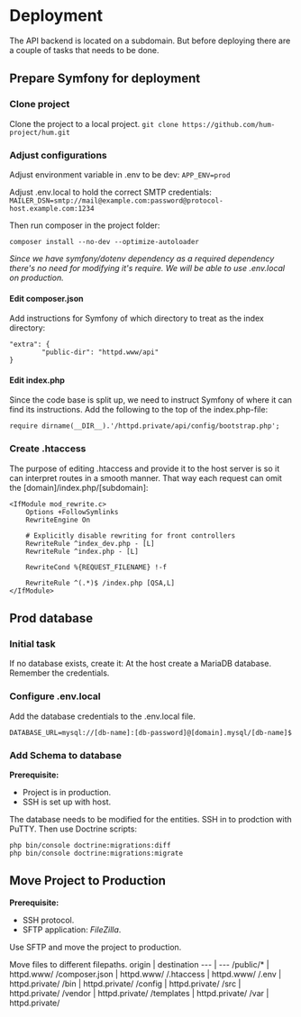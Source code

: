 # Deployment
The API backend is located on a subdomain. But before 
deploying there are a couple of tasks that needs to be 
done.

## Prepare Symfony for deployment
### Clone project
Clone the project to a local project.
`` git clone https://github.com/hum-project/hum.git ``

### Adjust configurations
Adjust environment variable in .env to be dev:
``
APP_ENV=prod
``

Adjust .env.local to hold the correct SMTP credentials: 
``
MAILER_DSN=smtp://mail@example.com:password@protocol-host.example.com:1234
``

Then run composer in the project folder:  
```
composer install --no-dev --optimize-autoloader
```

*Since we have symfony/dotenv dependency as a required dependency 
there's no need for modifying it's require. We will be able 
to use .env.local on production.*

#### Edit composer.json
Add instructions for Symfony of which directory to treat as the index directory: 
```
"extra": {
        "public-dir": "httpd.www/api"
}
```
#### Edit index.php
Since the code base is split up, we need to instruct Symfony of where it can find its instructions. Add the following to the top of the index.php-file: 
```
require dirname(__DIR__).'/httpd.private/api/config/bootstrap.php';
```

### Create .htaccess 
The purpose of editing .htaccess and provide it to the host server is so it can interpret routes in a smooth manner. That way each request can omit the [domain]/index.php/[subdomain]: 

```
<IfModule mod_rewrite.c>
    Options +FollowSymlinks
    RewriteEngine On

    # Explicitly disable rewriting for front controllers
    RewriteRule ^index_dev.php - [L]
    RewriteRule ^index.php - [L]

    RewriteCond %{REQUEST_FILENAME} !-f

    RewriteRule ^(.*)$ /index.php [QSA,L]
</IfModule>
```

## Prod database
### Initial task
If no database exists, create it: At the host create 
a MariaDB database. Remember the credentials.

### Configure .env.local
Add the database credentials to the .env.local file.
```
DATABASE_URL=mysql://[db-name]:[db-password]@[domain].mysql/[db-name]$
```

### Add Schema to database
**Prerequisite:** 
* Project is in production. 
* SSH is set up with host.

The database needs to be modified for the entities. 
SSH in to prodction with PuTTY. Then use Doctrine scripts:
```
php bin/console doctrine:migrations:diff
php bin/console doctrine:migrations:migrate
```

## Move Project to Production
**Prerequisite:** 
* SSH protocol.
* SFTP application: *FileZilla*. 

Use SFTP and move the project to production. 


Move files to different filepaths. 
origin | destination
--- | ---
/public/* | httpd.www/
/composer.json | httpd.www/
/.htaccess | httpd.www/
/.env | httpd.private/
/bin | httpd.private/
/config | httpd.private/
/src | httpd.private/
/vendor | httpd.private/
/templates | httpd.private/
/var | httpd.private/

